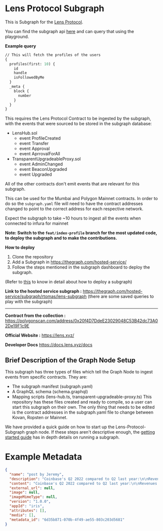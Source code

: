 # Lens Protocol Subgraph

This is Subgraph for the [Lens Protocol](https://lens.xyz/).

You can find the subgraph api [here](https://api.thegraph.com/subgraphs/name/nazeeh21/lens-protocol-matic) and can query that using the playground.

**Example query**

```graphql
// This will fetch the profiles of the users
{
  profiles(first: 10) {
    id
    handle
    isFollowedByMe
  }
  _meta {
    block {
      number
    }
  }
}

```

This requires the Lens Protocol Contract to be ingested by the subgraph, with the events that were sourced to be stored in the subgraph database:

- LensHub.sol
  - event ProfileCreated
  - event Transfer
  - event Approval
  - event AprrovalForAll
- TransparentUpgradeableProxy.sol
  - event AdminChanged
  - event BeaconUpgraded
  - event Upgraded

All of the other contracts don't emit events that are relevant for this subgraph.

This can be used for the Mumbai and Polygon Mainnet contracts. In order to do
so the `subgraph.yaml` file will need to have the contract addresses changed to point to the
correct address for each respective network.

Expect the subgraph to take ~10 hours to ingest all the events when connected to infura for mainnet

**Note: Switch to the `feat/index-profile` branch for the most updated code, to deploy the subgraph and to make the contributions.**

**How to deploy**

1. Clone the repository
2. Add a Subgraph in https://thegraph.com/hosted-service/
3. Follow the steps mentioned in the subgraph dashboard to deploy the subgraph.

(Refer to [this](https://dev.to/edge-and-node/building-graphql-apis-on-ethereum-4poa) to know in detail about how to deploy a subgraph)

**Link to the hosted service subgraph :**
https://thegraph.com/hosted-service/subgraph/rtomas/lens-subgraph
(there are some saved queries to play with the subgraph)

---

**Contract from the collection :**
https://polygonscan.com/address/0x20f4D7DdeE23029048C53B42dc73A02De19F1c9E

**Official Website :**
https://lens.xyz/

**Developer Docs**
https://docs.lens.xyz/docs

## Brief Description of the Graph Node Setup

This subgraph has three types of files which tell the Graph Node to ingest events from specific contracts. They are:

- The subgraph manifest (subgraph.yaml)
- A GraphQL schema (schema.graphql)
- Mapping scripts (lens-hub.ts, transparent-upgradeable-proxy.ts)
  This repository has these files created and ready to compile, so a user can start this subgraph on their own. The only thing that needs to be edited is the contract addresses in the subgraph.yaml file to change between Kovan, Ropsten or Mainnet.

We have provided a quick guide on how to start up the Lens-Protocol-Subgraph graph node. If these steps aren't descriptive enough, the [getting started guide](https://github.com/graphprotocol/graph-node/blob/master/docs/getting-started.md) has in depth details on running a subgraph.

# Example Metadata

```json
{
  "name": "post by Jeremy",
  "description": "Coinbase's Q2 2022 compared to Q2 last year:\n\nRevenues down 60% from last year\nOperating expenses up 37%\nMonthly users up 2%\nhttps://twitter.com/JackFarley96/status/1557110166264455168/photo/1",
  "content": "Coinbase's Q2 2022 compared to Q2 last year:\n\nRevenues down 60% from last year\nOperating expenses up 37%\nMonthly users up 2%\nhttps://twitter.com/JackFarley96/status/1557110166264455168/photo/1",
  "external_url": null,
  "image": null,
  "imageMimeType": null,
  "version": "1.0.0",
  "appId": "iris",
  "attributes": [],
  "media": [],
  "metadata_id": "6d35b871-070b-4f49-ae55-803c203d5681"
}
```

